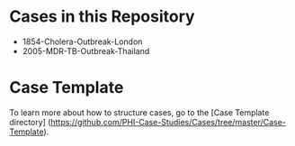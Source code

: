 # Cases in this Repository

* 1854-Cholera-Outbreak-London
* 2005-MDR-TB-Outbreak-Thailand

# Case Template

To learn more about how to structure cases, go to the [Case Template directory] (https://github.com/PHI-Case-Studies/Cases/tree/master/Case-Template).
